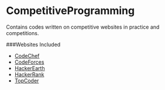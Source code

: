 # CompetitiveProgramming
Contains codes written on competitive websites in practice and competitions.

###Websites Included
* [CodeChef](https://www.codechef.com/)
* [CodeForces](http://codeforces.com/)
* [HackerEarth](https://www.hackerearth.com/)
* [HackerRank](https://www.hackerrank.com/)
* [TopCoder](https://www.topcoder.com/)
